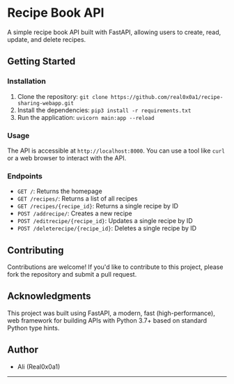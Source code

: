 # **Recipe Book API**

A simple recipe book API built with FastAPI, allowing users to create, read, update, and delete recipes.

## **Getting Started**

### Installation

1. Clone the repository: `git clone https://github.com/real0x0a1/recipe-sharing-webapp.git`
2. Install the dependencies: `pip3 install -r requirements.txt`
3. Run the application: `uvicorn main:app --reload`

### Usage

The API is accessible at `http://localhost:8000`. You can use a tool like `curl` or a web browser to interact with the API.

### Endpoints

- `GET /`: Returns the homepage
- `GET /recipes/`: Returns a list of all recipes
- `GET /recipes/{recipe_id}`: Returns a single recipe by ID
- `POST /addrecipe/`: Creates a new recipe
- `POST /editrecipe/{recipe_id}`: Updates a single recipe by ID
- `POST /deleterecipe/{recipe_id}`: Deletes a single recipe by ID

## **Contributing**

Contributions are welcome! If you'd like to contribute to this project, please fork the repository and submit a pull request.

## **Acknowledgments**

This project was built using FastAPI, a modern, fast (high-performance), web framework for building APIs with Python 3.7+ based on standard Python type hints.

## **Author**

- Ali (Real0x0a1)

---
